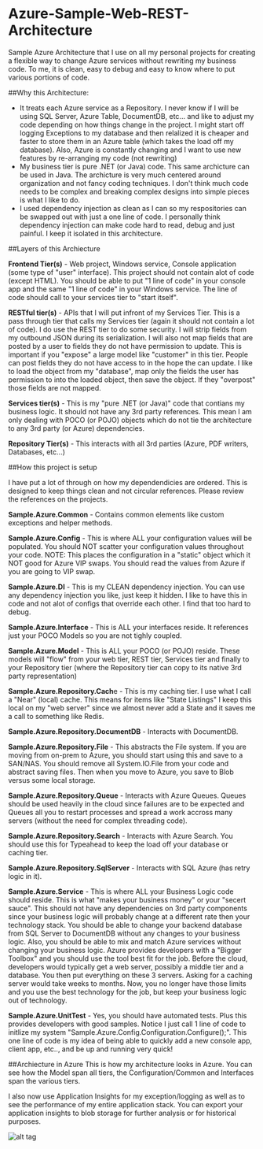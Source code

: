 # Azure-Sample-Web-REST-Architecture
Sample Azure Architecture that I use on all my personal projects for creating a flexible way to change Azure services without rewriting my business code.  To me, it is clean, easy to debug and easy to know where to put various portions of code.

##Why this Architecture:
- It treats each Azure service as a Repository.  I never know if I will be using SQL Server, Azure Table, DocumentDB, etc... and like to adjust my code depending on how things change in the project.  I might start off logging Exceptions to my database and then relalized it is cheaper and faster to store them in an Azure table (which takes the load off my database).  Also, Azure is constantly changing and I want to use new features by re-arranging my code (not rewriting)
- My business tier is pure .NET (or Java) code.  This same archicture can be used in Java.  The archicture is very much centered around organization and not fancy coding techniques.  I don't think much code needs to be complex and breaking complex designs into simple pieces is what I like to do. 
- I used dependency injection as clean as I can so my respositories can be swapped out with just a one line of code.  I personally think dependency injection can make code hard to read, debug and just painful.  I keep it isolated in this architecture.


##Layers of this Archiecture

**Frontend Tier(s)** - Web project, Windows service, Console application (some type of "user" interface).  This project should not contain alot of code (except HTML).  You should be able to put "1 line of code" in your console app and the same "1 line of code" in your Windows service.  The line of code should call to your services tier to "start itself".  

**RESTful tier(s)** - APIs that I will put infront of my Services Tier.  This is a pass through tier that calls my Services tier (again it should not contain a lot of code).  I do use the REST tier to do some security.  I will strip fields from my outbound JSON during its serialization.  I will also not map fields that are posted by a user to fields they do not have permission to update.  This is important if you "expose" a large model like "customer" in this tier.  People can post fields they do not have access to in the hope the can update.  I like to load the object from my "database", map only the fields the user has permission to into the loaded object, then save the object.  If they "overpost" those fields are not mapped.

**Services tier(s)** - This is my "pure .NET (or Java)" code that contians my business logic.  It should not have any 3rd party references.  This mean I am only dealing with POCO (or POJO) objects which do not tie the architecture to any 3rd party (or Azure) dependencies.

**Repository Tier(s)** - This interacts with all 3rd parties (Azure, PDF writers, Databases, etc...)


##How this project is setup

I have put a lot of through on how my dependendicies are ordered.  This is designed to keep things clean and not circular references.  Please review the references on the projects.


**Sample.Azure.Common** - Contains common elements like custom exceptions and helper methods.

**Sample.Azure.Config** - This is where ALL your configuration values will be populated.  You should NOT scatter your configuration values throughout your code. NOTE: This places the configuration in a "static" object which it NOT good for Azure VIP swaps.  You should read the values from Azure if you are going to VIP swap.

**Sample.Azure.DI** - This is my CLEAN dependency injection.  You can use any dependency injection you like, just keep it hidden.  I like to have this in code and not alot of configs that override each other.  I find that too hard to debug.

**Sample.Azure.Interface** - This is ALL your interfaces reside.  It references just your POCO Models so you are not tighly coupled.

**Sample.Azure.Model** - This is ALL your POCO (or POJO) reside.  These models will "flow" from your web tier, REST tier, Services tier and finally to your Repository tier (where the Repository tier can copy to its native 3rd party representation)

**Sample.Azure.Repository.Cach**e - This is my caching tier. I use what I call a "Near" (local) cache.  This means for items like "State Listings" I keep this local on my "web server" since we almost never add a State and it saves me a call to something like Redis.

**Sample.Azure.Repository.DocumentDB** - Interacts with DocumentDB.

**Sample.Azure.Repository.File** - This abstracts the File system.  If you are moving from on-prem to Azure, you should start using this and save to a SAN/NAS. You should remove all System.IO.File from your code and abstract saving files.  Then when you move to Azure, you save to Blob versus some local storage.

**Sample.Azure.Repository.Queue** - Interacts with Azure Queues.  Queues should be used heavily in the cloud since failures are to be expected and Queues all you to restart processes and spread a work accross many servers (without the need for complex threading code).

**Sample.Azure.Repository.Search** - Interacts with Azure Search.  You should use this for Typeahead to keep the load off your database or caching tier.

**Sample.Azure.Repository.SqlServer** - Interacts with SQL Azure (has retry logic in it).

**Sample.Azure.Service** - This is where ALL your Business Logic code should reside.  This is what "makes your business money" or your "secert sauce".  This should not have any dependencies on 3rd party components since your business logic will probably change at a different rate then your technology stack. You should be able to change your backend database from SQL Server to DocumentDB without any changes to your business logic.  Also, you should be able to mix and match Azure services without changing your business logic.  Azure provides developers with a "Bigger Toolbox" and you should use the tool best fit for the job.  Before the cloud, developers would typically get a web server, possibly a middle tier and a database.  You then put everything on these 3 servers.  Asking for a caching server would take weeks to months.  Now, you no longer have those limits and you use the best technology for the job, but keep your business logic out of technology.

**Sample.Azure.UnitTest** - Yes, you should have automated tests.  Plus this provides developers with good samples.  Notice I just call 1 line of code to initlize my system "Sample.Azure.Config.Configuration.Configure();".  This one line of code is my idea of being able to quickly add a new console app, client app, etc.., and be up and running very quick!

##Archiecture in Azure
This is how my architecture looks in Azure.  You can see how the Model span all tiers, the Configuration/Common and Interfaces span the various tiers.

I also now use Application Insights for my exception/logging as well as to see the performance of my entire application stack.  You can export your application insights to blob storage for further analysis or for historical purposes.

![alt tag](https://samplebase.blob.core.windows.net/architecture/AdamPaternostroArchitecture.png?st=2017-03-07T14%3A17%3A00Z&se=2025-03-08T14%3A17%3A00Z&sp=rl&sv=2015-12-11&sr=b&sig=1di7%2Bt0nAgIAbkdCN4%2BQssyf1ktos8K6RDMnYSScb88%3D)










